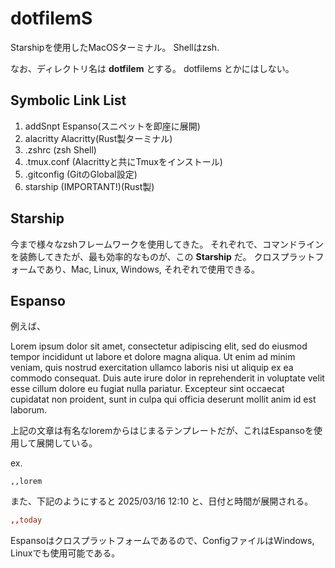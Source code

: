 # dotfilemS

Starshipを使用したMacOSターミナル。
Shellはzsh.

なお、ディレクトリ名は **dotfilem** とする。
dotfilems とかにはしない。

## Symbolic Link List

1. addSnpt Espanso(スニペットを即座に展開)
2. alacritty Alacritty(Rust製ターミナル)
3. .zshrc (zsh Shell)
4. .tmux.conf (Alacrittyと共にTmuxをインストール)
5. .gitconfig (GitのGlobal設定)
6. starship (IMPORTANT!)(Rust製)

## Starship

今まで様々なzshフレームワークを使用してきた。
それぞれで、コマンドラインを装飾してきたが、最も効率的なものが、この **Starship** だ。
クロスプラットフォームであり、Mac, Linux, Windows, それぞれで使用できる。

## Espanso

例えば、


Lorem ipsum dolor sit amet, consectetur adipiscing elit, sed do eiusmod tempor incididunt ut labore et dolore magna aliqua. Ut enim ad minim veniam, quis nostrud exercitation ullamco laboris nisi ut aliquip ex ea commodo consequat. Duis aute irure dolor in reprehenderit in voluptate velit esse cillum dolore eu fugiat nulla pariatur. Excepteur sint occaecat cupidatat non proident, sunt in culpa qui officia deserunt mollit anim id est laborum.


上記の文章は有名なloremからはじまるテンプレートだが、これはEspansoを使用して展開している。


ex. 


```,,lorem```



また、下記のようにすると 2025/03/16 12:10 と、日付と時間が展開される。



```toml
,,today
```



Espansoはクロスプラットフォームであるので、ConfigファイルはWindows, Linuxでも使用可能である。
